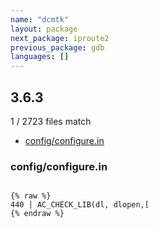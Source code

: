 ```yaml
---
name: "dcmtk"
layout: package
next_package: iproute2
previous_package: gdb
languages: []
---
```

## 3.6.3
1 / 2723 files match

 - [config/configure.in](#configconfigurein)

### config/configure.in

```

{% raw %}
440 | AC_CHECK_LIB(dl, dlopen,[
{% endraw %}

```